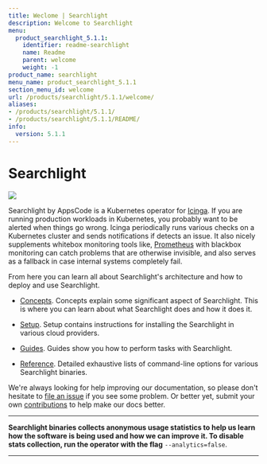 ```yaml
---
title: Weclome | Searchlight
description: Welcome to Searchlight
menu:
  product_searchlight_5.1.1:
    identifier: readme-searchlight
    name: Readme
    parent: welcome
    weight: -1
product_name: searchlight
menu_name: product_searchlight_5.1.1
section_menu_id: welcome
url: /products/searchlight/5.1.1/welcome/
aliases:
- /products/searchlight/5.1.1/
- /products/searchlight/5.1.1/README/
info:
  version: 5.1.1
---
```


# Searchlight

<img src="/products/searchlight/5.1.1/images/cover.jpg">

Searchlight by AppsCode is a Kubernetes operator for [Icinga](https://www.icinga.com/). If you are running production workloads in Kubernetes, you probably want to be alerted when things go wrong. Icinga periodically runs various checks on a Kubernetes cluster and sends notifications if detects an issue. It also nicely supplements whitebox monitoring tools like, [Prometheus](https://prometheus.io/) with blackbox monitoring can catch problems that are otherwise invisible, and also serves as a fallback in case internal systems completely fail.

From here you can learn all about Searchlight's architecture and how to deploy and use Searchlight.

- [Concepts](/products/searchlight/5.1.1/concepts/). Concepts explain some significant aspect of Searchlight. This is where you can learn about what Searchlight does and how it does it.

- [Setup](/products/searchlight/5.1.1/setup/). Setup contains instructions for installing
  the Searchlight in various cloud providers.

- [Guides](/products/searchlight/5.1.1/guides/). Guides show you how to perform tasks with Searchlight.

- [Reference](/products/searchlight/5.1.1/reference/searchlight). Detailed exhaustive lists of command-line options for various Searchlight binaries.

We're always looking for help improving our documentation, so please don't hesitate to
[file an issue](https://github.com/appscode/searchlight/issues/new) if you see some problem.
Or better yet, submit your own [contributions](/products/searchlight/5.1.1/CONTRIBUTING) to help
make our docs better.

---

**Searchlight binaries collects anonymous usage statistics to help us learn how the software is being used and how we can improve it.
To disable stats collection, run the operator with the flag** `--analytics=false`.

---